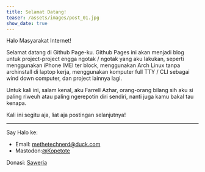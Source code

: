 ```yaml
---
title: Selamat Datang!
teaser: /assets/images/post_01.jpg
show_date: true
---
```


Halo Masyarakat Internet!

Selamat datang di Github Page-ku. Github Pages ini akan menjadi blog untuk project-project engga ngotak / ngotak yang aku lakukan, seperti menggunakan iPhone IMEI ter block, menggunakan Arch Linux tanpa archinstall di laptop kerja, menggunakan komputer full TTY / CLI sebagai wind down computer, dan project lainnya lagi.

Untuk kali ini, salam kenal, aku Farrell Azhar, orang-orang bilang sih aku si paling riweuh atau paling ngerepotin diri sendiri, nanti juga kamu bakal tau kenapa.

Kali ini segitu aja, liat aja postingan selanjutnya!

---

Say Halo ke: 
- Email: [methetechnerd@duck.com](mailto:methetechnerd@duck.com)
- Mastodon:[@Kopetote](https://mastodon.social/@Kopetote)

Donasi: [Saweria](https://saweria.co/kopetote)